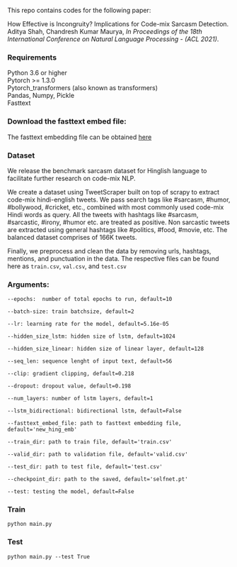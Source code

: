 This repo contains codes for the following paper:

How Effective is Incongruity? Implications for Code-mix Sarcasm Detection. <br>
Aditya Shah, Chandresh Kumar Maurya, <i>In Proceedings of the 18th International Conference on Natural Language Processing -  (ACL 2021)</i>.

### Requirements
  Python 3.6 or higher <br>
  Pytorch >= 1.3.0 <br>
  Pytorch_transformers (also known as transformers) <br>
  Pandas, Numpy, Pickle <br>
  Fasttext  <br>

### Download the fasttext embed file:

The fasttext embedding file can be obtained [here](https://drive.google.com/file/d/1L7NBq58JYdXlGjSTwaJrVfZCLllXd0sh/view?usp=sharing)

### Dataset
We release the benchmark sarcasm dataset for Hinglish language to facilitate further research on code-mix NLP. <br>

We create a dataset using TweetScraper built on top of scrapy to extract code-mix hindi-english tweets. We pass search tags like #sarcasm, #humor, #bollywood, #cricket, etc., combined with most commonly used code-mix Hindi words as query. All the tweets with hashtags like #sarcasm, #sarcastic, #irony, #humor etc. are treated as positive. Non sarcastic tweets are extracted using general hashtags like #politics, #food, #movie, etc. The balanced dataset comprises of 166K tweets. 

Finally, we preprocess and clean the data by removing urls, hashtags, mentions, and punctuation in the data. The respective files can be found here as ```train.csv```, ```val.csv```, and ```test.csv```

### Arguments:

```
--epochs:  number of total epochs to run, default=10

--batch-size: train batchsize, default=2

--lr: learning rate for the model, default=5.16e-05

--hidden_size_lstm: hidden size of lstm, default=1024

--hidden_size_linear: hidden size of linear layer, default=128

--seq_len: sequence lenght of input text, default=56

--clip: gradient clipping, default=0.218

--dropout: dropout value, default=0.198

--num_layers: number of lstm layers, default=1

--lstm_bidirectional: bidirectional lstm, default=False

--fasttext_embed_file: path to fasttext embedding file, default='new_hing_emb'

--train_dir: path to train file, default='train.csv'

--valid_dir: path to validation file, default='valid.csv'

--test_dir: path to test file, default='test.csv'

--checkpoint_dir: path to the saved, default='selfnet.pt'

--test: testing the model, default=False
```
### Train

```python main.py```

### Test

```python main.py --test True```

